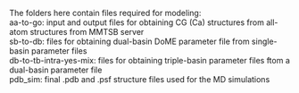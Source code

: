 The folders here contain files required for modeling:  
aa-to-go: input and output files for obtaining CG (Ca) structures from all-atom structures from MMTSB server  
sb-to-db: files for obtaining dual-basin DoME parameter file from single-basin parameter files  
db-to-tb-intra-yes-mix: files for obtaining triple-basin parameter files ftom a dual-basin parameter file  
pdb_sim: final .pdb and .psf structure files used for the MD simulations  
